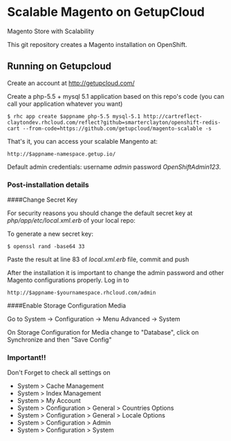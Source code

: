 Scalable Magento on GetupCloud
================

Magento Store with Scalability

This git repository creates a Magento installation on OpenShift.

Running on Getupcloud
----------------------------

Create an account at http://getupcloud.com/

Create a php-5.5 + mysql 5.1 application based on this repo's code (you can call your application whatever you want)

	$ rhc app create $appname php-5.5 mysql-5.1 http://cartreflect-claytondev.rhcloud.com/reflect?github=smarterclayton/openshift-redis-cart --from-code=https://github.com/getupcloud/magento-scalable -s

That's it, you can access your scalable Mangento at:
	
	http://$appname-namespace.getup.io/
	
Default admin credentials: username _admin_ password _OpenShiftAdmin123_.

### Post-installation details

####Change Secret Key

For security reasons you should change the default secret key at _php/app/etc/local.xml.erb_ of your local repo:

To generate a new secret key:

	$ openssl rand -base64 33
	
Paste the result at line 83 of _local.xml.erb_ file, commit and push
	

After the installation it is important to change the admin password and other Magento configurations properly. Log in to

	http://$appname-$yournamespace.rhcloud.com/admin
	
####Enable Storage Configuration Media

Go to System -> Configuration -> Menu Advanced -> System

On Storage Configuration for Media change to "Database", click on Synchronize and then "Save Config"


### Important!!

Don't Forget to check all settings on

 * System > Cache Management
 * System > Index Management
 * System > My Account
 * System > Configuration > General > Countries Options
 * System > Configuration > General > Locale Options
 * System > Configuration > Admin
 * System > Configuration > System
 
 
